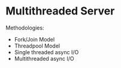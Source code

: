 # Multithreaded Server

Methodologies:

- Fork/Join Model
- Threadpool Model
- Single threaded async I/O
- Multithreaded async I/O
